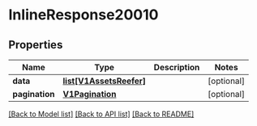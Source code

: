 # InlineResponse20010

## Properties
Name | Type | Description | Notes
------------ | ------------- | ------------- | -------------
**data** | [**list[V1AssetsReefer]**](V1AssetsReefer.md) |  | [optional] 
**pagination** | [**V1Pagination**](V1Pagination.md) |  | [optional] 

[[Back to Model list]](../README.md#documentation-for-models) [[Back to API list]](../README.md#documentation-for-api-endpoints) [[Back to README]](../README.md)


